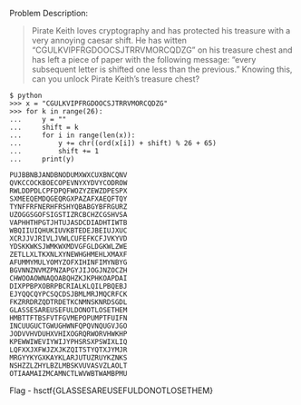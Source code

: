 Problem Description:
> Pirate Keith loves cryptography and has protected his treasure with a very annoying caesar shift. He has witten “CGULKVIPFRGDOOCSJTRRVMORCQDZG” on his treasure chest and has left a piece of paper with the following message: “every subsequent letter is shifted one less than the previous.” Knowing this, can you unlock Pirate Keith’s treasure chest?
```
$ python
>>> x = "CGULKVIPFRGDOOCSJTRRVMORCQDZG"
>>> for k in range(26):
...     y = ""
...     shift = k
...     for i in range(len(x)):
...         y += chr((ord(x[i]) + shift) % 26 + 65)
...         shift += 1
...     print(y)

PUJBBNBJANDBNODUMXWXCUXBNCQNV
QVKCCOCKBOECOPEVNYXYDVYCODROW
RWLDDPDLCPFDPQFWOZYZEWZDPESPX
SXMEEQEMDQGEQRGXPAZAFXAEQFTQY
TYNFFRFNERHFRSHYQBABGYBFRGURZ
UZOGGSGOFSIGSTIZRCBCHZCGSHVSA
VAPHHTHPGTJHTUJASDCDIADHTIWTB
WBQIIUIQHUKIUVKBTEDEJBEIUJXUC
XCRJJVJRIVLJVWLCUFEFKCFJVKYVD
YDSKKWKSJWMKWXMDVGFGLDGKWLZWE
ZETLLXLTKXNLXYNEWHGHMEHLXMAXF
AFUMMYMULYOMYZOFXIHINFIMYNBYG
BGVNNZNVMZPNZAPGYJIJOGJNZOCZH
CHWOOAOWNAQOABQHZKJKPHKOAPDAI
DIXPPBPXOBRPBCRIALKLQILPBQEBJ
EJYQQCQYPCSQCDSJBMLMRJMQCRFCK
FKZRRDRZQDTRDETKCNMNSKNRDSGDL
GLASSESAREUSEFULDONOTLOSETHEM
HMBTTFTBSFVTFGVMEPOPUMPTFUIFN
INCUUGUCTGWUGHWNFQPQVNQUGVJGO
JODVVHVDUHXVHIXOGRQRWORVHWKHP
KPEWWIWEVIYWIJYPHSRSXPSWIXLIQ
LQFXXJXFWJZXJKZQITSTYQTXJYMJR
MRGYYKYGXKAYKLARJUTUZRUYKZNKS
NSHZZLZHYLBZLMBSKVUVASVZLAOLT
OTIAAMAIZMCAMNCTLWVWBTWAMBPMU
```
Flag - hsctf{GLASSESAREUSEFULDONOTLOSETHEM}
